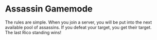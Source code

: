 # Assassin Gamemode
The rules are simple. When you join a server, you will be put into the next available pool of assassins. If you
defeat your target, you get their target. The last Rico standing wins!

